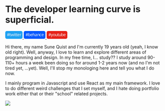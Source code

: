 # The developer learning curve is superficial.

<a href="https://twitter.com/NotSqv">
    <img src="./svgs/Twitter.svg" height="25px" />
</a>

<a href="https://www.behance.net/Sqv">
    <img src="./svgs/Behance.svg" height="25px" />
</a>

<a href="https://www.youtube.com/channel/UC_CygBHRuKTpBkC6IAYBX4Q">
    <img src="./svgs/Youtube.svg" height="25px" />
</a>

<br>

Hi there, my name Sune Quist and I'm currently 19 years old (yeah, I know old right). Well, anyway, I love to learn and explore different areas of programming and design. In my free time, I... study?? I study around 90-110+ hours a week been doing so for around 1-2 years now (and no I'm not tired yet, ...yet). Well, I'll stop my monologing here and tell you what I do now.

I mainly program in Javascript and use React as my main framework. I love to do different weird challenges that I set myself, and I hate doing portfolio work either that or their "school" related projects.

<p align="left"><img src="https://media.giphy.com/media/13HgwGsXF0aiGY/giphy-downsized.gif" /><p>
